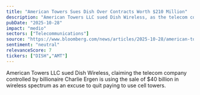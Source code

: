 ```yaml
---
title: "American Towers Sues Dish Over Contracts Worth $210 Million"
description: "American Towers LLC sued Dish Wireless, as the telecom company controlled by billionaire Charlie Ergen uses the sale of $40 billion in wireless spectrum to avoid paying for cell towers usage."
pubDate: "2025-10-28"
impact: "medio"
sectors: ["Telecommunications"]
source: "https://www.bloomberg.com/news/articles/2025-10-28/american-towers-sues-dish-over-contracts-worth-210-million"
sentiment: "neutral"
relevanceScore: 7
tickers: ["DISH","AMT"]
---
```


American Towers LLC sued Dish Wireless, claiming the telecom company controlled by billionaire Charlie Ergen is using the sale of $40 billion in wireless spectrum as an excuse to quit paying to use cell towers.
